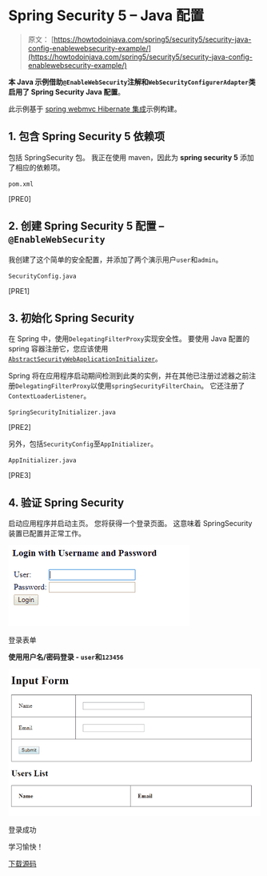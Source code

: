 # Spring Security 5 – Java 配置

> 原文： [https://howtodoinjava.com/spring5/security5/security-java-config-enablewebsecurity-example/](https://howtodoinjava.com/spring5/security5/security-java-config-enablewebsecurity-example/)

**本 Java 示例借助`@EnableWebSecurity`注解和`WebSecurityConfigurerAdapter`类启用了 Spring Security Java 配置**。

此示例基于 [spring webmvc Hibernate 集成](https://howtodoinjava.com/spring5/webmvc/spring5-mvc-hibernate5-example/)示例构建。

## 1\. 包含 Spring Security 5 依赖项

包括 SpringSecurity 包。 我正在使用 maven，因此为 **spring security 5** 添加了相应的依赖项。

`pom.xml`

[PRE0]

## 2\. 创建 Spring Security 5 配置 – `@EnableWebSecurity`

我创建了这个简单的安全配置，并添加了两个演示用户`user`和`admin`。

`SecurityConfig.java`

[PRE1]

## 3\. 初始化 Spring Security

在 Spring 中，使用`DelegatingFilterProxy`实现安全性。 要使用 Java 配置的 spring 容器注册它，您应该使用[`AbstractSecurityWebApplicationInitializer`](https://docs.spring.io/spring-security/site/docs/4.2.4.RELEASE/apidocs/org/springframework/security/web/context/AbstractSecurityWebApplicationInitializer.html)。

Spring 将在应用程序启动期间检测到此类的实例，并在其他已注册过滤器之前注册`DelegatingFilterProxy`以使用`springSecurityFilterChain`。 它还注册了`ContextLoaderListener`。

`SpringSecurityInitializer.java`

[PRE2]

另外，包括`SecurityConfig`至`AppInitializer`。

`AppInitializer.java`

[PRE3]

## 4\. 验证 Spring Security

启动应用程序并启动主页。 您将获得一个登录页面。 这意味着 SpringSecurity 装置已配置并正常工作。

![Login Form](img/5db14c22d8b653230a4072a0dff082aa.jpg)

登录表单

**使用用户名/密码登录 - `user`和`123456`**

![Login Success](img/78e8bf85c52a7e069a13b7ffefcc9dcb.jpg)

登录成功

学习愉快！

[下载源码](https://github.com/lokeshgupta1981/spring-webmvc)